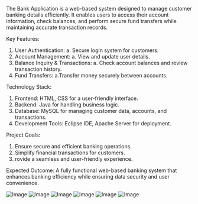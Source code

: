 The Bank Application is a web-based system designed to manage customer banking details efficiently. It enables users to access their account information, check balances, and perform secure fund transfers while maintaining accurate transaction records.

Key Features:

1. User Authentication:
    a. Secure login system for customers.
2. Account Management:
    a. View and update user details.
3. Balance Inquiry & Transactions:
    a. Check account balances and review transaction history.
4. Fund Transfers:
    a.Transfer money securely between accounts.

Technology Stack:
1. Frontend: HTML, CSS for a user-friendly interface.
2. Backend: Java for handling business logic.
3. Database: MySQL for managing customer data, accounts, and transactions.
4. Development Tools: Eclipse IDE, Apache Server for deployment.

Project Goals:
1. Ensure secure and efficient banking operations.
2. Simplify financial transactions for customers.
3. rovide a seamless and user-friendly experience.

Expected Outcome:
A fully functional web-based banking system that enhances banking efficiency while ensuring data security and user convenience.

![Image](https://github.com/user-attachments/assets/0600dede-133a-4f47-85e1-419f1915147c)
![Image](https://github.com/user-attachments/assets/2d4a106f-bf7d-428b-8614-7a4ead8ad088)
![Image](https://github.com/user-attachments/assets/191b74e2-ffc1-4916-8b73-c0dee18c9a58)
![Image](https://github.com/user-attachments/assets/ac1855b1-73b7-4bac-a9f8-4af5ab4d427b)
![Image](https://github.com/user-attachments/assets/8ac1195e-977e-4899-93fe-34ac964b92ad)
![Image](https://github.com/user-attachments/assets/4b36a933-b1e9-430b-ba57-b18e424f49ec)

